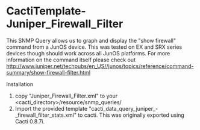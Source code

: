 CactiTemplate-Juniper_Firewall_Filter
=====================================

This SNMP Query allows us to graph and display the "show firewall" command from a JunOS device. This was tested on EX and SRX series devices though should work across all JunOS platforms. 
For more information on the command itself please check out http://www.juniper.net/techpubs/en_US//junos/topics/reference/command-summary/show-firewall-filter.html

Installation
1) copy "Juniper_Firewall_Filter.xml" to your <cacti_directory>/resource/snmp_queries/
2) Import the provided template "cacti_data_query_juniper_-_firewall_filter_stats.xml" to cacti. This was originally exported using Cacti 0.8.7i.